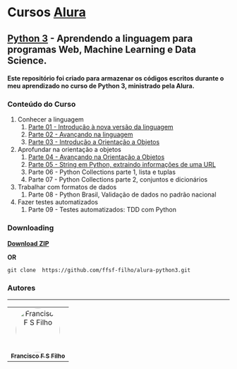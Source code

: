 # Cursos [Alura](https://www.alura.com.br/)

## [Python 3](https://cursos.alura.com.br/formacao-Python-linguagem) - Aprendendo a linguagem para programas Web, Machine Learning e Data Science.

#### Este repositório foi criado para armazenar os códigos escritos durante o meu aprendizado no curso de Python 3, ministrado pela Alura.

### Conteúdo do Curso

1. Conhecer a linguagem
   1. [Parte 01 - Introdução à nova versão da linguagem](https://github.com/ffsf-filho/alura-python3/tree/main/jogos)
   2. [Parte 02 - Avançando na linguagem](https://github.com/ffsf-filho/alura-python3/tree/main/jogos)
   3. [Parte 03 - Introdução a Orientação a Objetos](https://github.com/ffsf-filho/alura-python3/tree/main/bytebank)
2. Aprofundar na orientação a objetos
   1. [Parte 04 - Avançando na Orientação a Objetos](https://github.com/ffsf-filho/alura-python3/tree/main/aluraflix)
   2. [Parte 05 - String em Python, extraindo informações de uma URL](https://github.com/ffsf-filho/alura-python3/tree/main/manipulando_str)
   3. Parte 06 - Python Collections parte 1, lista e tuplas
   4. Parte 07 - Python Collections parte 2, conjuntos e dicionários
3. Trabalhar com formatos de dados
   1. Parte 08 - Python Brasil, Validação de dados no padrão nacional
4. Fazer testes automatizados
   1. Parte 09 - Testes automatizados: TDD com Python

### Downloading

<strong><a href="https://github.com/ffsf-filho/alura-python3/archive/main.zip">Download ZIP</a></strong>

<strong>OR</strong>

```
git clone  https://github.com/ffsf-filho/alura-python3.git
```

### Autores

---

<table>
  <tr>
      <td align="center">
        <a href="https://github.com/ffsf-filho">
          <img style="border-radius: 50%;" src="https://avatars.githubusercontent.com/u/70358338?v=4" width="100px;" alt="Francisco F S Filho">
          <br />
          <sub>
            <b>Francisco F S Filho</b>
          </sub>
        </a>
      </td>
  </tr>
</table>
